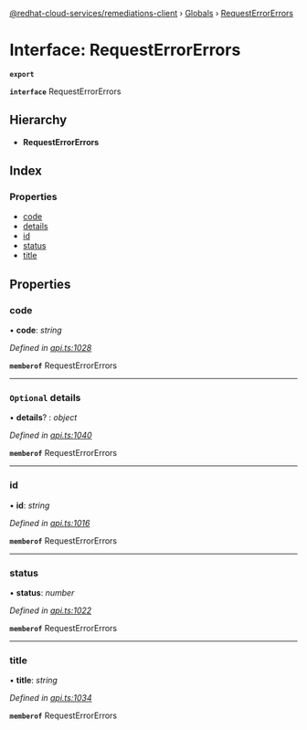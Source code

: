 [@redhat-cloud-services/remediations-client](../README.md) › [Globals](../globals.md) › [RequestErrorErrors](requesterrorerrors.md)

# Interface: RequestErrorErrors

**`export`** 

**`interface`** RequestErrorErrors

## Hierarchy

* **RequestErrorErrors**

## Index

### Properties

* [code](requesterrorerrors.md#code)
* [details](requesterrorerrors.md#optional-details)
* [id](requesterrorerrors.md#id)
* [status](requesterrorerrors.md#status)
* [title](requesterrorerrors.md#title)

## Properties

###  code

• **code**: *string*

*Defined in [api.ts:1028](https://github.com/leSamo/javascript-clients/blob/master/packages/remediations/api.ts#L1028)*

**`memberof`** RequestErrorErrors

___

### `Optional` details

• **details**? : *object*

*Defined in [api.ts:1040](https://github.com/leSamo/javascript-clients/blob/master/packages/remediations/api.ts#L1040)*

**`memberof`** RequestErrorErrors

___

###  id

• **id**: *string*

*Defined in [api.ts:1016](https://github.com/leSamo/javascript-clients/blob/master/packages/remediations/api.ts#L1016)*

**`memberof`** RequestErrorErrors

___

###  status

• **status**: *number*

*Defined in [api.ts:1022](https://github.com/leSamo/javascript-clients/blob/master/packages/remediations/api.ts#L1022)*

**`memberof`** RequestErrorErrors

___

###  title

• **title**: *string*

*Defined in [api.ts:1034](https://github.com/leSamo/javascript-clients/blob/master/packages/remediations/api.ts#L1034)*

**`memberof`** RequestErrorErrors
